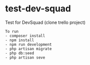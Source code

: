 # test-dev-squad
Test for DevSquad (clone trello project)

	To run
	- composer install
	- npm install
	- npm run development
	- php artisan migrate
	- php db:seed
	- php artisan seve
